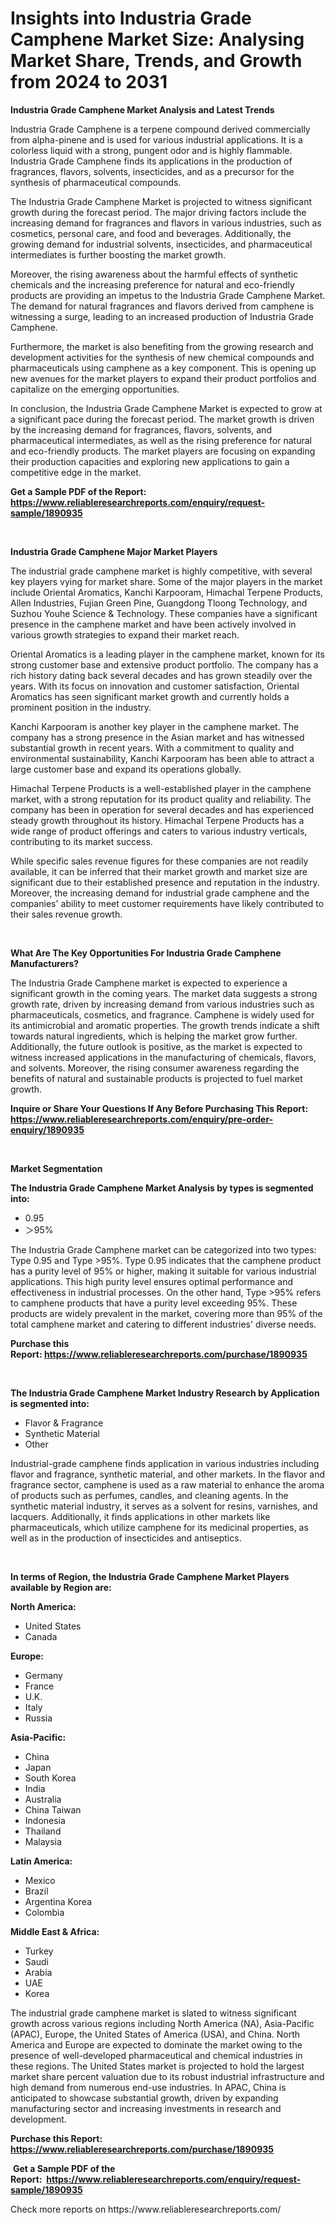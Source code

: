 <p><h1>Insights into Industria Grade Camphene Market Size: Analysing Market Share, Trends, and Growth from 2024 to 2031</h1></p><p><strong>Industria Grade Camphene Market Analysis and Latest Trends</strong></p>
<p><p>Industria Grade Camphene is a terpene compound derived commercially from alpha-pinene and is used for various industrial applications. It is a colorless liquid with a strong, pungent odor and is highly flammable. Industria Grade Camphene finds its applications in the production of fragrances, flavors, solvents, insecticides, and as a precursor for the synthesis of pharmaceutical compounds.</p><p>The Industria Grade Camphene Market is projected to witness significant growth during the forecast period. The major driving factors include the increasing demand for fragrances and flavors in various industries, such as cosmetics, personal care, and food and beverages. Additionally, the growing demand for industrial solvents, insecticides, and pharmaceutical intermediates is further boosting the market growth.</p><p>Moreover, the rising awareness about the harmful effects of synthetic chemicals and the increasing preference for natural and eco-friendly products are providing an impetus to the Industria Grade Camphene Market. The demand for natural fragrances and flavors derived from camphene is witnessing a surge, leading to an increased production of Industria Grade Camphene.</p><p>Furthermore, the market is also benefiting from the growing research and development activities for the synthesis of new chemical compounds and pharmaceuticals using camphene as a key component. This is opening up new avenues for the market players to expand their product portfolios and capitalize on the emerging opportunities.</p><p>In conclusion, the Industria Grade Camphene Market is expected to grow at a significant pace during the forecast period. The market growth is driven by the increasing demand for fragrances, flavors, solvents, and pharmaceutical intermediates, as well as the rising preference for natural and eco-friendly products. The market players are focusing on expanding their production capacities and exploring new applications to gain a competitive edge in the market.</p></p>
<p><strong>Get a Sample PDF of the Report:&nbsp; <a href="https://www.reliableresearchreports.com/enquiry/request-sample/1890935">https://www.reliableresearchreports.com/enquiry/request-sample/1890935</a></strong></p>
<p>&nbsp;</p>
<p><strong>Industria Grade Camphene Major Market Players</strong></p>
<p><p>The industrial grade camphene market is highly competitive, with several key players vying for market share. Some of the major players in the market include Oriental Aromatics, Kanchi Karpooram, Himachal Terpene Products, Allen Industries, Fujian Green Pine, Guangdong Tloong Technology, and Suzhou Youhe Science & Technology. These companies have a significant presence in the camphene market and have been actively involved in various growth strategies to expand their market reach.</p><p>Oriental Aromatics is a leading player in the camphene market, known for its strong customer base and extensive product portfolio. The company has a rich history dating back several decades and has grown steadily over the years. With its focus on innovation and customer satisfaction, Oriental Aromatics has seen significant market growth and currently holds a prominent position in the industry.</p><p>Kanchi Karpooram is another key player in the camphene market. The company has a strong presence in the Asian market and has witnessed substantial growth in recent years. With a commitment to quality and environmental sustainability, Kanchi Karpooram has been able to attract a large customer base and expand its operations globally.</p><p>Himachal Terpene Products is a well-established player in the camphene market, with a strong reputation for its product quality and reliability. The company has been in operation for several decades and has experienced steady growth throughout its history. Himachal Terpene Products has a wide range of product offerings and caters to various industry verticals, contributing to its market success.</p><p>While specific sales revenue figures for these companies are not readily available, it can be inferred that their market growth and market size are significant due to their established presence and reputation in the industry. Moreover, the increasing demand for industrial grade camphene and the companies' ability to meet customer requirements have likely contributed to their sales revenue growth.</p></p>
<p>&nbsp;</p>
<p><strong>What Are The Key Opportunities For Industria Grade Camphene Manufacturers?</strong></p>
<p><p>The Industria Grade Camphene market is expected to experience a significant growth in the coming years. The market data suggests a strong growth rate, driven by increasing demand from various industries such as pharmaceuticals, cosmetics, and fragrance. Camphene is widely used for its antimicrobial and aromatic properties. The growth trends indicate a shift towards natural ingredients, which is helping the market grow further. Additionally, the future outlook is positive, as the market is expected to witness increased applications in the manufacturing of chemicals, flavors, and solvents. Moreover, the rising consumer awareness regarding the benefits of natural and sustainable products is projected to fuel market growth.</p></p>
<p><strong>Inquire or Share Your Questions If Any Before Purchasing This Report: <a href="https://www.reliableresearchreports.com/enquiry/pre-order-enquiry/1890935">https://www.reliableresearchreports.com/enquiry/pre-order-enquiry/1890935</a></strong></p>
<p>&nbsp;</p>
<p><strong>Market Segmentation</strong></p>
<p><strong>The Industria Grade Camphene Market Analysis by types is segmented into:</strong></p>
<p><ul><li>0.95</li><li>＞95%</li></ul></p>
<p><p>The Industria Grade Camphene market can be categorized into two types: Type 0.95 and Type >95%. Type 0.95 indicates that the camphene product has a purity level of 95% or higher, making it suitable for various industrial applications. This high purity level ensures optimal performance and effectiveness in industrial processes. On the other hand, Type >95% refers to camphene products that have a purity level exceeding 95%. These products are widely prevalent in the market, covering more than 95% of the total camphene market and catering to different industries' diverse needs.</p></p>
<p><strong>Purchase this Report:&nbsp;<a href="https://www.reliableresearchreports.com/purchase/1890935">https://www.reliableresearchreports.com/purchase/1890935</a></strong></p>
<p>&nbsp;</p>
<p><strong>The Industria Grade Camphene Market Industry Research by Application is segmented into:</strong></p>
<p><ul><li>Flavor & Fragrance</li><li>Synthetic Material</li><li>Other</li></ul></p>
<p><p>Industrial-grade camphene finds application in various industries including flavor and fragrance, synthetic material, and other markets. In the flavor and fragrance sector, camphene is used as a raw material to enhance the aroma of products such as perfumes, candles, and cleaning agents. In the synthetic material industry, it serves as a solvent for resins, varnishes, and lacquers. Additionally, it finds applications in other markets like pharmaceuticals, which utilize camphene for its medicinal properties, as well as in the production of insecticides and antiseptics.</p></p>
<p>&nbsp;</p>
<p><strong>In terms of Region, the Industria Grade Camphene Market Players available by Region are:</strong></p>
<p>
    <p> <strong> North America: </strong>
        <ul>
            <li>United States</li>
            <li>Canada</li>
        </ul>
        </p> 
    <p> <strong> Europe: </strong>
        <ul>
            <li>Germany</li>
            <li>France</li>
            <li>U.K.</li>
            <li>Italy</li>
            <li>Russia</li>
        </ul>
        </p> 
    <p> <strong> Asia-Pacific: </strong>
        <ul>
            <li>China</li>
            <li>Japan</li>
            <li>South Korea</li>
            <li>India</li>
            <li>Australia</li>
            <li>China Taiwan</li>
            <li>Indonesia</li>
            <li>Thailand</li>
            <li>Malaysia</li>
        </ul>
        </p> 
    <p> <strong> Latin America: </strong>
        <ul>
            <li>Mexico</li>
            <li>Brazil</li>
            <li>Argentina Korea</li>
            <li>Colombia</li>
        </ul>
        </p> 
    <p> <strong> Middle East & Africa: </strong>
        <ul>
            <li>Turkey</li>
            <li>Saudi</li>
            <li>Arabia</li>
            <li>UAE</li>
            <li>Korea</li>
        </ul>
    </p>
    </p>
<p><p>The industrial grade camphene market is slated to witness significant growth across various regions including North America (NA), Asia-Pacific (APAC), Europe, the United States of America (USA), and China. North America and Europe are expected to dominate the market owing to the presence of well-developed pharmaceutical and chemical industries in these regions. The United States market is projected to hold the largest market share percent valuation due to its robust industrial infrastructure and high demand from numerous end-use industries. In APAC, China is anticipated to showcase substantial growth, driven by expanding manufacturing sector and increasing investments in research and development.</p></p>
<p><strong>Purchase this Report: <a href="https://www.reliableresearchreports.com/purchase/1890935">https://www.reliableresearchreports.com/purchase/1890935</a></strong></p>
<p>&nbsp;<strong>Get a Sample PDF of the Report:&nbsp;&nbsp;<a href="https://www.reliableresearchreports.com/enquiry/request-sample/1890935">https://www.reliableresearchreports.com/enquiry/request-sample/1890935</a></strong></p>
<p><strong></strong></p>
<p>Check more reports on https://www.reliableresearchreports.com/</p>